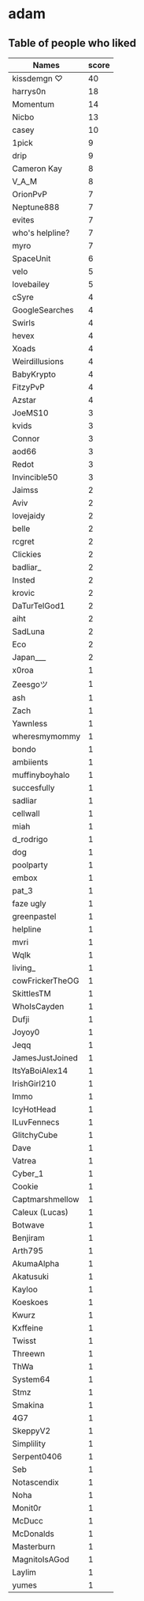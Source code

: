 # adam
## Table of people who liked
Names | score
--- | ---
kissdemgn ♡ | 40
harrys0n | 18
Momentum | 14
Nicbo | 13
casey | 10
1pick | 9
drip | 9
Cameron Kay | 8
V_A_M | 8
OrionPvP | 7
Neptune888 | 7
evites | 7
who's helpline? | 7
myro | 7
SpaceUnit | 6
velo | 5
lovebailey | 5
cSyre | 4
GoogleSearches | 4
Swirls | 4
hevex | 4
Xoads | 4
Weirdillusions | 4
BabyKrypto | 4
FitzyPvP | 4
Azstar | 4
JoeMS10 | 3
kvids | 3
Connor | 3
aod66 | 3
Redot | 3
Invincible50 | 3
Jaimss | 2
Aviv | 2
lovejaidy | 2
belle | 2
rcgret | 2
Clickies | 2
badliar_ | 2
Insted | 2
krovic | 2
DaTurTelGod1 | 2
aiht | 2
SadLuna | 2
Eco | 2
Japan___ | 2
x0roa | 1
Zeesgoツ | 1
ash | 1
Zach | 1
Yawnless | 1
wheresmymommy | 1
bondo | 1
ambiients | 1
muffinyboyhalo | 1
succesfully | 1
sadliar | 1
cellwall | 1
miah | 1
d_rodrigo | 1
dog | 1
poolparty | 1
embox | 1
pat_3 | 1
faze ugly | 1
greenpastel | 1
helpline | 1
mvri | 1
Wqlk | 1
living_ | 1
cowFrickerTheOG | 1
SkittlesTM | 1
WhoIsCayden | 1
Dufji | 1
Joyoy0 | 1
Jeqq | 1
JamesJustJoined | 1
ItsYaBoiAlex14 | 1
IrishGirl210 | 1
Immo | 1
IcyHotHead | 1
ILuvFennecs | 1
GlitchyCube | 1
Dave | 1
Vatrea | 1
Cyber_1 | 1
Cookie | 1
Captmarshmellow | 1
Caleux (Lucas) | 1
Botwave | 1
Benjiram | 1
Arth795 | 1
AkumaAlpha | 1
Akatusuki | 1
Kayloo | 1
Koeskoes | 1
Kwurz | 1
Kxffeine | 1
Twisst | 1
Threewn | 1
ThWa | 1
System64 | 1
Stmz | 1
Smakina | 1
4G7 | 1
SkeppyV2 | 1
Simplility | 1
Serpent0406 | 1
Seb | 1
Notascendix | 1
Noha | 1
Monit0r | 1
McDucc | 1
McDonalds | 1
Masterburn | 1
MagnitoIsAGod | 1
Laylim | 1
yumes | 1

